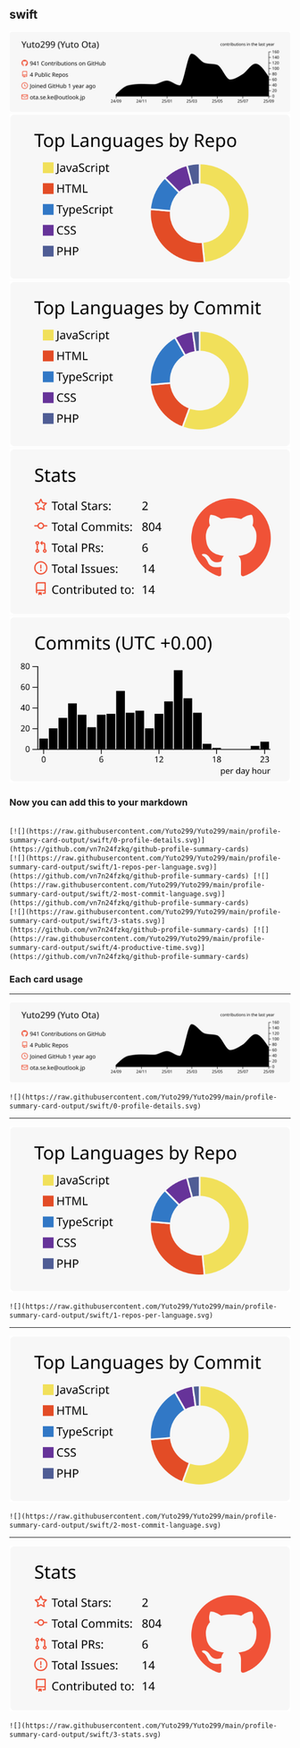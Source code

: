 ## swift

[![](./0-profile-details.svg)](https://github.com/vn7n24fzkq/github-profile-summary-cards)
[![](./1-repos-per-language.svg)](https://github.com/vn7n24fzkq/github-profile-summary-cards) [![](./2-most-commit-language.svg)](https://github.com/vn7n24fzkq/github-profile-summary-cards)
[![](./3-stats.svg)](https://github.com/vn7n24fzkq/github-profile-summary-cards) [![](./4-productive-time.svg)](https://github.com/vn7n24fzkq/github-profile-summary-cards)
### Now you can add this to your markdown
```

[![](https://raw.githubusercontent.com/Yuto299/Yuto299/main/profile-summary-card-output/swift/0-profile-details.svg)](https://github.com/vn7n24fzkq/github-profile-summary-cards)
[![](https://raw.githubusercontent.com/Yuto299/Yuto299/main/profile-summary-card-output/swift/1-repos-per-language.svg)](https://github.com/vn7n24fzkq/github-profile-summary-cards) [![](https://raw.githubusercontent.com/Yuto299/Yuto299/main/profile-summary-card-output/swift/2-most-commit-language.svg)](https://github.com/vn7n24fzkq/github-profile-summary-cards)
[![](https://raw.githubusercontent.com/Yuto299/Yuto299/main/profile-summary-card-output/swift/3-stats.svg)](https://github.com/vn7n24fzkq/github-profile-summary-cards) [![](https://raw.githubusercontent.com/Yuto299/Yuto299/main/profile-summary-card-output/swift/4-productive-time.svg)](https://github.com/vn7n24fzkq/github-profile-summary-cards)

```

### Each card usage
---

![](./0-profile-details.svg)

```
![](https://raw.githubusercontent.com/Yuto299/Yuto299/main/profile-summary-card-output/swift/0-profile-details.svg)
```

    

---

![](./1-repos-per-language.svg)

```
![](https://raw.githubusercontent.com/Yuto299/Yuto299/main/profile-summary-card-output/swift/1-repos-per-language.svg)
```

    

---

![](./2-most-commit-language.svg)

```
![](https://raw.githubusercontent.com/Yuto299/Yuto299/main/profile-summary-card-output/swift/2-most-commit-language.svg)
```

    

---

![](./3-stats.svg)

```
![](https://raw.githubusercontent.com/Yuto299/Yuto299/main/profile-summary-card-output/swift/3-stats.svg)
```

    
